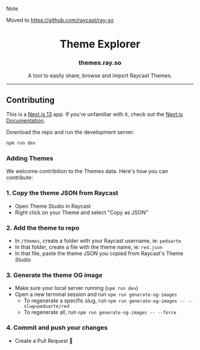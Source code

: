 > [!NOTE]  
> Moved to https://github.com/raycast/ray-so


<!-- TEXT_SECTION:header:START -->
<h1 align="center">
  Theme Explorer
</h1>
<h3 align="center">
  themes.ray.so
</h3>
<p align="center">
  A tool to easily share, browse and import Raycast Themes.
</p>

<!-- TEXT_SECTION:header:END -->

---

## Contributing

This is a [Next.js 13](https://nextjs.org/) app. If you're unfamiliar with it, check out the [Next.js Documentation](https://nextjs.org/docs).

Download the repo and run the development server:

```bash
npm run dev
```

### Adding Themes

We welcome contribition to the Themes data. Here's how you can contribute:

### 1. Copy the theme JSON from Raycast

- Open Theme Studio in Raycast
- Right click on your Theme and select "Copy as JSON"

### 2. Add the theme to repo

- In `/themes`, create a folder with your Raycast username, ie: `peduarte`
- In that folder, create a file with the theme name, ie: `red.json`
- In that file, paste the theme JSON you copied from Raycast's Theme Studio

### 3. Generate the theme OG image

- Make sure your local server running (`npm run dev`)
- Open a new terminal session and run `npm run generate-og-images`
  - To regenerate a specific slug, run `npm run generate-og-images -- --slug=peduarte/red`
  - To regenerate all, run `npm run generate-og-images -- --force`

### 4. Commit and push your changes

- Create a Pull Request 🚀
